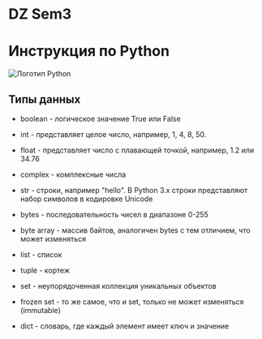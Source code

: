 # DZ Sem3
# Инструкция по Python #

![Логотип Python](https://techrocks.ru/wp-content/uploads/2018/08/simply-python.png)

## Типы данных ##

* boolean - логическое значение True или False

* int - представляет целое число, например, 1, 4, 8, 50.

* float - представляет число с плавающей точкой, например, 1.2 или 34.76

* complex - комплексные числа

* str - строки, например "hello". В Python 3.x строки представляют набор символов в кодировке Unicode

* bytes - последовательность чисел в диапазоне 0-255

* byte array - массив байтов, аналогичен bytes с тем отличием, что может изменяться

* list - список

* tuple - кортеж

* set - неупорядоченная коллекция уникальных объектов

* frozen set - то же самое, что и set, только не может изменяться (immutable)

* dict - словарь, где каждый элемент имеет ключ и значение
